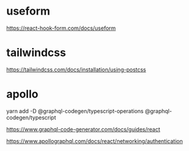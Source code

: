 # useform

https://react-hook-form.com/docs/useform

# tailwindcss

https://tailwindcss.com/docs/installation/using-postcss

# apollo

yarn add -D @graphql-codegen/typescript-operations @graphql-codegen/typescript

https://www.graphql-code-generator.com/docs/guides/react

https://www.apollographql.com/docs/react/networking/authentication
